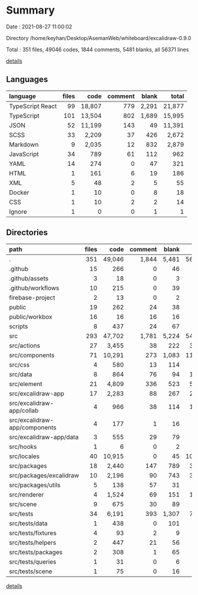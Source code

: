 # Summary

Date : 2021-08-27 11:00:02

Directory /home/keyhan/Desktop/AsemanWeb/whiteboard/excalidraw-0.9.0

Total : 351 files,  49046 codes, 1844 comments, 5481 blanks, all 56371 lines

[details](details.md)

## Languages
| language | files | code | comment | blank | total |
| :--- | ---: | ---: | ---: | ---: | ---: |
| TypeScript React | 99 | 18,807 | 779 | 2,291 | 21,877 |
| TypeScript | 101 | 13,504 | 802 | 1,689 | 15,995 |
| JSON | 52 | 11,199 | 143 | 49 | 11,391 |
| SCSS | 33 | 2,209 | 37 | 426 | 2,672 |
| Markdown | 9 | 2,035 | 12 | 832 | 2,879 |
| JavaScript | 34 | 789 | 61 | 112 | 962 |
| YAML | 14 | 274 | 0 | 47 | 321 |
| HTML | 1 | 161 | 6 | 19 | 186 |
| XML | 5 | 48 | 2 | 5 | 55 |
| Docker | 1 | 10 | 0 | 8 | 18 |
| CSS | 1 | 10 | 2 | 2 | 14 |
| Ignore | 1 | 0 | 0 | 1 | 1 |

## Directories
| path | files | code | comment | blank | total |
| :--- | ---: | ---: | ---: | ---: | ---: |
| . | 351 | 49,046 | 1,844 | 5,481 | 56,371 |
| .github | 15 | 266 | 0 | 46 | 312 |
| .github/assets | 3 | 18 | 0 | 3 | 21 |
| .github/workflows | 10 | 215 | 0 | 39 | 254 |
| firebase-project | 2 | 13 | 0 | 2 | 15 |
| public | 19 | 262 | 24 | 38 | 324 |
| public/workbox | 16 | 16 | 16 | 16 | 48 |
| scripts | 8 | 437 | 24 | 67 | 528 |
| src | 293 | 47,702 | 1,781 | 5,224 | 54,707 |
| src/actions | 27 | 3,455 | 38 | 222 | 3,715 |
| src/components | 71 | 10,291 | 273 | 1,083 | 11,647 |
| src/css | 4 | 580 | 13 | 114 | 707 |
| src/data | 8 | 864 | 76 | 94 | 1,034 |
| src/element | 21 | 4,809 | 336 | 523 | 5,668 |
| src/excalidraw-app | 17 | 2,283 | 88 | 267 | 2,638 |
| src/excalidraw-app/collab | 4 | 966 | 38 | 114 | 1,118 |
| src/excalidraw-app/components | 4 | 177 | 1 | 16 | 194 |
| src/excalidraw-app/data | 3 | 555 | 29 | 79 | 663 |
| src/hooks | 1 | 6 | 0 | 2 | 8 |
| src/locales | 40 | 10,915 | 0 | 45 | 10,960 |
| src/packages | 18 | 2,440 | 147 | 789 | 3,376 |
| src/packages/excalidraw | 10 | 2,196 | 90 | 743 | 3,029 |
| src/packages/utils | 5 | 138 | 57 | 31 | 226 |
| src/renderer | 4 | 1,524 | 69 | 151 | 1,744 |
| src/scene | 9 | 675 | 30 | 89 | 794 |
| src/tests | 34 | 6,191 | 393 | 1,307 | 7,891 |
| src/tests/data | 1 | 438 | 0 | 101 | 539 |
| src/tests/fixtures | 4 | 93 | 2 | 9 | 104 |
| src/tests/helpers | 2 | 447 | 21 | 56 | 524 |
| src/tests/packages | 2 | 308 | 1 | 65 | 374 |
| src/tests/queries | 1 | 31 | 0 | 6 | 37 |
| src/tests/scene | 1 | 75 | 0 | 16 | 91 |

[details](details.md)